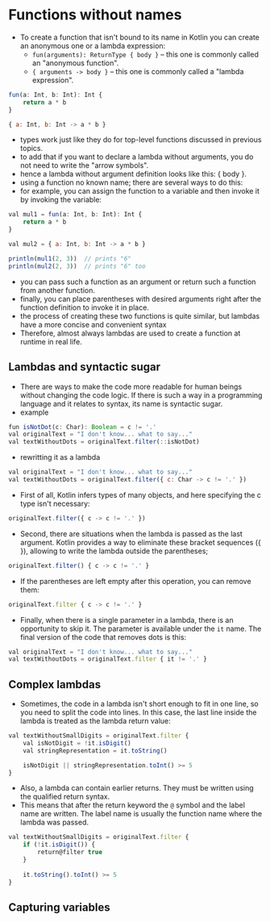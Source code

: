 # Functions without names
- To create a function that isn't bound to its name in Kotlin you can create an anonymous one or a lambda expression:
  + `fun(arguments): ReturnType { body }` – this one is commonly called an "anonymous function".
  + `{ arguments -> body }` – this one is commonly called a "lambda expression".
```js
fun(a: Int, b: Int): Int {
    return a * b
}

{ a: Int, b: Int -> a * b }
```
- types work just like they do for top-level functions discussed in previous topics.
- to add that if you want to declare a lambda without arguments, you do not need to write the "arrow symbols".
- hence a lambda without argument definition looks like this: { body }.
- using a function no known name; there are several ways to do this:
- for example, you can assign the function to a variable and then invoke it by invoking the variable:
```js
val mul1 = fun(a: Int, b: Int): Int {
    return a * b
}

val mul2 = { a: Int, b: Int -> a * b }

println(mul1(2, 3))  // prints "6"
println(mul2(2, 3))  // prints "6" too
```
- you can pass such a function as an argument or return such a function from another function.
- finally, you can place parentheses with desired arguments right after the function definition to invoke it in place.
- the process of creating these two functions is quite similar, but lambdas have a more concise and convenient syntax
- Therefore, almost always lambdas are used to create a function at runtime in real life.


## Lambdas and syntactic sugar
- There are ways to make the code more readable for human beings without changing the code logic. If there is such a way in a programming language and it relates to syntax, its name is syntactic sugar. 
- example
```js
fun isNotDot(c: Char): Boolean = c != '.'
val originalText = "I don't know... what to say..."
val textWithoutDots = originalText.filter(::isNotDot)
```
- rewritting it as a lambda
```js
val originalText = "I don't know... what to say..."
val textWithoutDots = originalText.filter({ c: Char -> c != '.' })
```
-  First of all, Kotlin infers types of many objects, and here specifying the c type isn't necessary:
```js
originalText.filter({ c -> c != '.' })
```
- Second, there are situations when the lambda is passed as the last argument. Kotlin provides a way to eliminate these bracket sequences ({ }), allowing to write the lambda outside the parentheses;
```js
originalText.filter() { c -> c != '.' }
```
- If the parentheses are left empty after this operation, you can remove them:
```js
originalText.filter { c -> c != '.' }
```
- Finally, when there is a single parameter in a lambda, there is an opportunity to skip it. The parameter is available under the `it` name. The final version of the code that removes dots is this:
```js
val originalText = "I don't know... what to say..."
val textWithoutDots = originalText.filter { it != '.' }
```

## Complex lambdas
- Sometimes, the code in a lambda isn't short enough to fit in one line, so you need to split the code into lines. In this case, the last line inside the lambda is treated as the lambda return value:
```js
val textWithoutSmallDigits = originalText.filter {
    val isNotDigit = !it.isDigit()
    val stringRepresentation = it.toString()

    isNotDigit || stringRepresentation.toInt() >= 5
}
```
- Also, a lambda can contain earlier returns. They must be written using the qualified return syntax.
- This means that after the return keyword the `@` symbol and the label name are written. The label name is usually the function name where the lambda was passed.
```js
val textWithoutSmallDigits = originalText.filter {
    if (!it.isDigit()) {
        return@filter true
    }
        
    it.toString().toInt() >= 5
}
```


## Capturing variables
